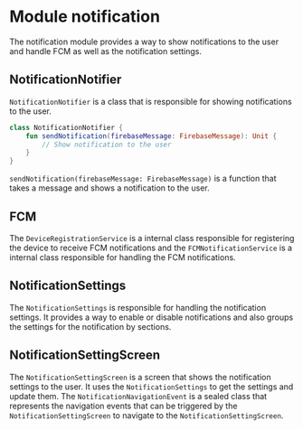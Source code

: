 # Module notification

The notification module provides a way to show notifications to the user and handle FCM as well as
the notification settings.

## NotificationNotifier

`NotificationNotifier` is a class that is responsible for showing notifications to the user.

```kotlin
class NotificationNotifier {
    fun sendNotification(firebaseMessage: FirebaseMessage): Unit {
        // Show notification to the user
    }
}
```

`sendNotification(firebaseMessage: FirebaseMessage)` is a function that takes a message and shows a
notification to
the user.

## FCM

The `DeviceRegistrationService` is a internal class responsible for registering the device to
receive FCM
notifications and the `FCMNotificationService` is a internal class responsible for handling the FCM
notifications.

## NotificationSettings

The `NotificationSettings` is responsible for handling the notification settings. It provides a way
to enable or disable notifications and also groups the settings for the notification by sections.

## NotificationSettingScreen

The `NotificationSettingScreen` is a screen that shows the notification settings to the user. It
uses the `NotificationSettings` to get the settings and update them.
The `NotificationNavigationEvent` is a sealed class that represents the navigation events that can
be triggered by the `NotificationSettingScreen` to navigate to the `NotificationSettingScreen`.
